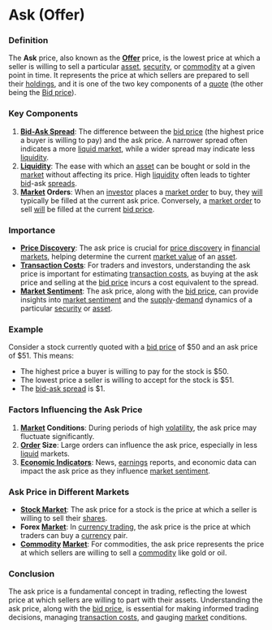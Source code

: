 # Ask (Offer)

### Definition
The **Ask** price, also known as the **[Offer](../o/offer.md)** price, is the lowest price at which a seller is willing to sell a particular [asset](../a/asset.md), [security](../s/security.md), or [commodity](../c/commodity.md) at a given point in time. It represents the price at which sellers are prepared to sell their [holdings](../h/holdings.md), and it is one of the two key components of a [quote](../q/quote.md) (the other being the [Bid price](../b/bid_price.md)).

### Key Components
1. **[Bid-Ask Spread](../b/bid-ask_spread.md)**: The difference between the [bid price](../b/bid_price.md) (the highest price a buyer is willing to pay) and the ask price. A narrower spread often indicates a more [liquid market](../l/liquid_market.md), while a wider spread may indicate less [liquidity](../l/liquidity.md).
2. **[Liquidity](../l/liquidity.md)**: The ease with which an [asset](../a/asset.md) can be bought or sold in the [market](../m/market.md) without affecting its price. High [liquidity](../l/liquidity.md) often leads to tighter [bid](../b/bid.md)-ask [spreads](../s/spreads.md).
3. **[Market](../m/market.md) Orders**: When an [investor](../i/investor.md) places a [market order](../m/market_order.md) to buy, they [will](../w/will.md) typically be filled at the current ask price. Conversely, a [market order](../m/market_order.md) to sell [will](../w/will.md) be filled at the current [bid price](../b/bid_price.md).

### Importance
- **[Price Discovery](../p/price_discovery.md)**: The ask price is crucial for [price discovery](../p/price_discovery.md) in [financial markets](../f/financial_market.md), helping determine the current [market value](../m/market_value.md) of an [asset](../a/asset.md).
- **[Transaction Costs](../t/transaction_costs.md)**: For traders and investors, understanding the ask price is important for estimating [transaction costs](../t/transaction_costs.md), as buying at the ask price and selling at the [bid price](../b/bid_price.md) incurs a cost equivalent to the spread.
- **[Market Sentiment](../m/market_sentiment.md)**: The ask price, along with the [bid price](../b/bid_price.md), can provide insights into [market sentiment](../m/market_sentiment.md) and the [supply](../s/supply.md)-[demand](../d/demand.md) dynamics of a particular [security](../s/security.md) or [asset](../a/asset.md).

### Example
Consider a stock currently quoted with a [bid price](../b/bid_price.md) of $50 and an ask price of $51. This means:
- The highest price a buyer is willing to pay for the stock is $50.
- The lowest price a seller is willing to accept for the stock is $51.
- The [bid-ask spread](../b/bid-ask_spread.md) is $1.

### Factors Influencing the Ask Price
1. **[Market](../m/market.md) Conditions**: During periods of high [volatility](../v/volatility.md), the ask price may fluctuate significantly.
2. **[Order](../o/order.md) Size**: Large orders can influence the ask price, especially in less [liquid](../l/liquid.md) markets.
3. **[Economic Indicators](../e/economic_indicators.md)**: News, [earnings](../e/earnings.md) reports, and economic data can impact the ask price as they influence [market sentiment](../m/market_sentiment.md).

### Ask Price in Different Markets
- **[Stock Market](../s/stock_market.md)**: The ask price for a stock is the price at which a seller is willing to sell their [shares](../s/shares.md).
- **Forex [Market](../m/market.md)**: In [currency trading](../c/currency_trading_strategies.md), the ask price is the price at which traders can buy a [currency](../c/currency.md) pair.
- **[Commodity](../c/commodity.md) [Market](../m/market.md)**: For commodities, the ask price represents the price at which sellers are willing to sell a [commodity](../c/commodity.md) like gold or oil.

### Conclusion
The ask price is a fundamental concept in trading, reflecting the lowest price at which sellers are willing to part with their assets. Understanding the ask price, along with the [bid price](../b/bid_price.md), is essential for making informed trading decisions, managing [transaction costs](../t/transaction_costs.md), and gauging [market](../m/market.md) conditions.

